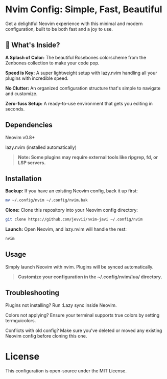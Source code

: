# Nvim Config: Simple, Fast, Beautiful

Get a delightful Neovim experience with this minimal and modern configuration, built to be both fast and a joy to use.

## 🌸 What's Inside?

**A Splash of Color:** The beautiful Rosebones colorscheme from the Zenbones collection to make your code pop.

**Speed is Key:** A super lightweight setup with lazy.nvim handling all your plugins with incredible speed.

**No Clutter:** An organized configuration structure that's simple to navigate and customize.

**Zero-fuss Setup:** A ready-to-use environment that gets you editing in seconds.

## Dependencies

Neovim v0.8+

lazy.nvim (installed automatically)

> **Note: Some plugins may require external tools like ripgrep, fd, or LSP servers.**

## Installation

**Backup:** If you have an existing Neovim config, back it up first:

```bash
mv ~/.config/nvim ~/.config/nvim.bak
```

**Clone:** Clone this repository into your Neovim config directory:

```bash
git clone https://github.com/jevvii/nvim-javi ~/.config/nvim
```

**Launch:** Open Neovim, and lazy.nvim will handle the rest:

```bash
nvim
```

## Usage

Simply launch Neovim with nvim. Plugins will be synced automatically.

> **Customize your configuration in the ~/.config/nvim/lua/ directory.**

## Troubleshooting

Plugins not installing? Run :Lazy sync inside Neovim.

Colors not applying? Ensure your terminal supports true colors by setting termguicolors.

Conflicts with old config? Make sure you've deleted or moved any existing Neovim config before cloning this one.

# License

This configuration is open-source under the MIT License.
